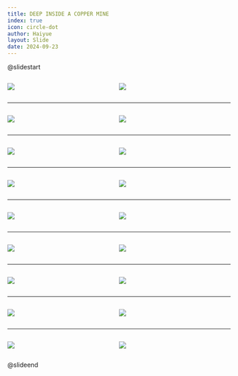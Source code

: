 ```yaml
---
title: DEEP INSIDE A COPPER MINE
index: true
icon: circle-dot
author: Haiyue
layout: Slide
date: 2024-09-23
---
```

 
@slidestart

<div style="display:flex">
<div style="flex:1">

![](/reading/english/Level-P/DEEP%20INSIDE%20A%20COPPER%20MINE/001.webp)
</div>
<div style="flex:1">

![](/reading/english/Level-P/DEEP%20INSIDE%20A%20COPPER%20MINE/002.webp)
</div>
</div>

---

<div style="display:flex">
<div style="flex:1">

![](/reading/english/Level-P/DEEP%20INSIDE%20A%20COPPER%20MINE/003.webp)
</div>
<div style="flex:1">

![](/reading/english/Level-P/DEEP%20INSIDE%20A%20COPPER%20MINE/004.webp)
</div>
</div>

---

<div style="display:flex">
<div style="flex:1">

![](/reading/english/Level-P/DEEP%20INSIDE%20A%20COPPER%20MINE/005.webp)
</div>
<div style="flex:1">

![](/reading/english/Level-P/DEEP%20INSIDE%20A%20COPPER%20MINE/006.webp)
</div>
</div>

---

<div style="display:flex">
<div style="flex:1">

![](/reading/english/Level-P/DEEP%20INSIDE%20A%20COPPER%20MINE/007.webp)
</div>
<div style="flex:1">

![](/reading/english/Level-P/DEEP%20INSIDE%20A%20COPPER%20MINE/008.webp)
</div>
</div>

---

<div style="display:flex">
<div style="flex:1">

![](/reading/english/Level-P/DEEP%20INSIDE%20A%20COPPER%20MINE/009.webp)
</div>
<div style="flex:1">

![](/reading/english/Level-P/DEEP%20INSIDE%20A%20COPPER%20MINE/010.webp)
</div>
</div>

---

<div style="display:flex">
<div style="flex:1">

![](/reading/english/Level-P/DEEP%20INSIDE%20A%20COPPER%20MINE/011.webp)
</div>
<div style="flex:1">

![](/reading/english/Level-P/DEEP%20INSIDE%20A%20COPPER%20MINE/012.webp)
</div>
</div>

---

<div style="display:flex">
<div style="flex:1">

![](/reading/english/Level-P/DEEP%20INSIDE%20A%20COPPER%20MINE/013.webp)
</div>
<div style="flex:1">

![](/reading/english/Level-P/DEEP%20INSIDE%20A%20COPPER%20MINE/014.webp)
</div>
</div>

---

<div style="display:flex">
<div style="flex:1">

![](/reading/english/Level-P/DEEP%20INSIDE%20A%20COPPER%20MINE/015.webp)
</div>
<div style="flex:1">

![](/reading/english/Level-P/DEEP%20INSIDE%20A%20COPPER%20MINE/016.webp)
</div>
</div>

---

<div style="display:flex">
<div style="flex:1">

![](/reading/english/Level-P/DEEP%20INSIDE%20A%20COPPER%20MINE/017.webp)
</div>
<div style="flex:1">

![](/reading/english/Level-P/DEEP%20INSIDE%20A%20COPPER%20MINE/018.webp)
</div>
</div>

@slideend